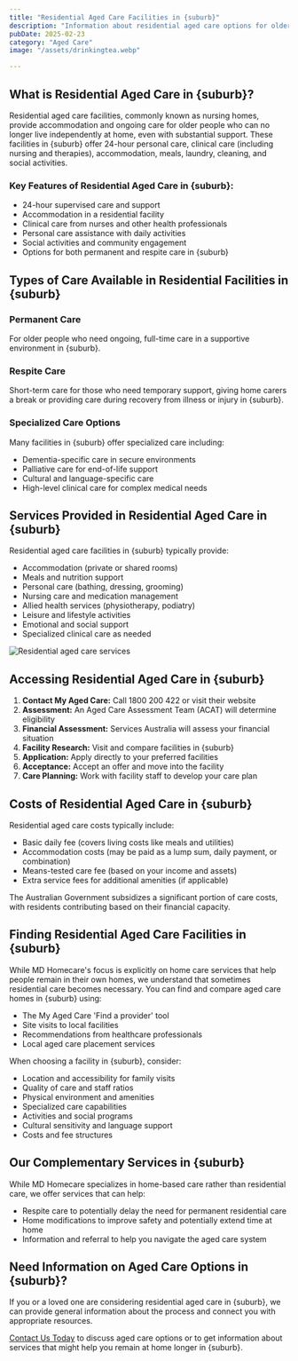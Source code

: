 ```yaml
---
title: "Residential Aged Care Facilities in {suburb}"
description: "Information about residential aged care options for older residents in {suburb} who can no longer live independently at home, even with support."
pubDate: 2025-02-23
category: "Aged Care"
image: "/assets/drinkingtea.webp"

---
```


## What is Residential Aged Care in {suburb}?

Residential aged care facilities, commonly known as nursing homes, provide accommodation and ongoing care for older people who can no longer live independently at home, even with substantial support. These facilities in {suburb} offer 24-hour personal care, clinical care (including nursing and therapies), accommodation, meals, laundry, cleaning, and social activities.

### Key Features of Residential Aged Care in {suburb}:

- 24-hour supervised care and support
- Accommodation in a residential facility
- Clinical care from nurses and other health professionals
- Personal care assistance with daily activities
- Social activities and community engagement
- Options for both permanent and respite care in {suburb}

## Types of Care Available in Residential Facilities in {suburb}

### Permanent Care

For older people who need ongoing, full-time care in a supportive environment in {suburb}.

### Respite Care

Short-term care for those who need temporary support, giving home carers a break or providing care during recovery from illness or injury in {suburb}.

### Specialized Care Options

Many facilities in {suburb} offer specialized care including:
- Dementia-specific care in secure environments
- Palliative care for end-of-life support
- Cultural and language-specific care
- High-level clinical care for complex medical needs

## Services Provided in Residential Aged Care in {suburb}

Residential aged care facilities in {suburb} typically provide:

- Accommodation (private or shared rooms)
- Meals and nutrition support
- Personal care (bathing, dressing, grooming)
- Nursing care and medication management
- Allied health services (physiotherapy, podiatry)
- Leisure and lifestyle activities
- Emotional and social support
- Specialized clinical care as needed

![Residential aged care services](/assets/drinkingtea.webp)

## Accessing Residential Aged Care in {suburb}

1. **Contact My Aged Care:** Call 1800 200 422 or visit their website
2. **Assessment:** An Aged Care Assessment Team (ACAT) will determine eligibility
3. **Financial Assessment:** Services Australia will assess your financial situation
4. **Facility Research:** Visit and compare facilities in {suburb}
5. **Application:** Apply directly to your preferred facilities
6. **Acceptance:** Accept an offer and move into the facility
7. **Care Planning:** Work with facility staff to develop your care plan

## Costs of Residential Aged Care in {suburb}

Residential aged care costs typically include:

- Basic daily fee (covers living costs like meals and utilities)
- Accommodation costs (may be paid as a lump sum, daily payment, or combination)
- Means-tested care fee (based on your income and assets)
- Extra service fees for additional amenities (if applicable)

The Australian Government subsidizes a significant portion of care costs, with residents contributing based on their financial capacity.

## Finding Residential Aged Care Facilities in {suburb}

While MD Homecare's focus is explicitly on home care services that help people remain in their own homes, we understand that sometimes residential care becomes necessary. You can find and compare aged care homes in {suburb} using:

- The My Aged Care 'Find a provider' tool
- Site visits to local facilities
- Recommendations from healthcare professionals
- Local aged care placement services

When choosing a facility in {suburb}, consider:
- Location and accessibility for family visits
- Quality of care and staff ratios
- Physical environment and amenities
- Specialized care capabilities
- Activities and social programs
- Cultural sensitivity and language support
- Costs and fee structures

## Our Complementary Services in {suburb}

While MD Homecare specializes in home-based care rather than residential care, we offer services that can help:

- Respite care to potentially delay the need for permanent residential care
- Home modifications to improve safety and potentially extend time at home
- Information and referral to help you navigate the aged care system

## Need Information on Aged Care Options in {suburb}?

If you or a loved one are considering residential aged care in {suburb}, we can provide general information about the process and connect you with appropriate resources.

[Contact Us Today](/contact) to discuss aged care options or to get information about services that might help you remain at home longer in {suburb}. 